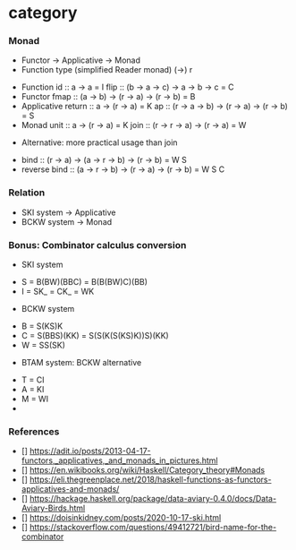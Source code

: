 # category

### Monad
* Functor -> Applicative -> Monad
* Function type (simplified Reader monad) (->) r
- Function
id :: a -> a = I
flip :: (b -> a -> c) -> a -> b -> c = C
- Functor
fmap :: (a -> b) -> (r -> a) -> (r -> b) = B
- Applicative
return :: a -> (r -> a) = K
ap :: (r -> a -> b) -> (r -> a) -> (r -> b) = S
- Monad
unit :: a -> (r -> a) = K
join :: (r -> r -> a) -> (r -> a) = W
* Alternative: more practical usage than join
- bind :: (r -> a) -> (a -> r -> b) -> (r -> b) = W S
- reverse bind :: (a -> r -> b) -> (r -> a) -> (r -> b) = W S C

### Relation
* SKI system -> Applicative
* BCKW system -> Monad

### Bonus: Combinator calculus conversion
* SKI system
- S = B(BW)(BBC) = B(B(BW)C)(BB)
- I = SK_ = CK_ = WK
* BCKW system
- B = S(KS)K 
- C = S(BBS)(KK) = S(S(K(S(KS)K))S)(KK)
- W = SS(SK)
* BTAM system: BCKW alternative
- T = CI
- A = KI
- M = WI
- 
### References
- [] https://adit.io/posts/2013-04-17-functors,_applicatives,_and_monads_in_pictures.html
- [] https://en.wikibooks.org/wiki/Haskell/Category_theory#Monads
- [] https://eli.thegreenplace.net/2018/haskell-functions-as-functors-applicatives-and-monads/
- [] https://hackage.haskell.org/package/data-aviary-0.4.0/docs/Data-Aviary-Birds.html
- [] https://doisinkidney.com/posts/2020-10-17-ski.html
- [] https://stackoverflow.com/questions/49412721/bird-name-for-the-combinator
